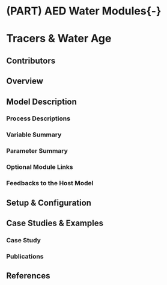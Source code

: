 # (PART)  AED Water Modules{-} 

# Tracers & Water Age

## Contributors
## Overview
## Model Description
###	Process Descriptions
###	Variable Summary
###	Parameter Summary
###	Optional Module Links
###	Feedbacks to the Host Model
## Setup & Configuration
## Case Studies & Examples
###	Case Study
###	Publications
## References

